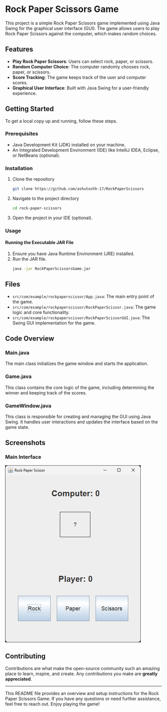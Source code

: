 # Rock Paper Scissors Game

This project is a simple Rock Paper Scissors game implemented using Java Swing for the graphical user interface (GUI). The game allows users to play Rock Paper Scissors against the computer, which makes random choices.

## Features

- **Play Rock Paper Scissors**: Users can select rock, paper, or scissors.
- **Random Computer Choice**: The computer randomly chooses rock, paper, or scissors.
- **Score Tracking**: The game keeps track of the user and computer scores.
- **Graphical User Interface**: Built with Java Swing for a user-friendly experience.

## Getting Started

To get a local copy up and running, follow these steps.

### Prerequisites

- Java Development Kit (JDK) installed on your machine.
- An Integrated Development Environment (IDE) like IntelliJ IDEA, Eclipse, or NetBeans (optional).

### Installation

1. Clone the repository
   ```sh
   git clone https://github.com/ashutoshh-17/RockPaperScissors
   ```
2. Navigate to the project directory
   ```sh
   cd rock-paper-scissors
   ```
3. Open the project in your IDE (optional).

### Usage

#### Running the Executable JAR File

1. Ensure you have Java Runtime Environment (JRE) installed.
2. Run the JAR file.
   ```sh
   java -jar RockPaperScissorsGame.jar
   ```

## Files

- `src/com/example/rockpaperscissor/App.java`: The main entry point of the game.
- `src/com/example/rockpaperscissor/RockPaperScissor.java`: The game logic and core functionality.
- `src/com/example/rockpaperscissor/RockPaperScissorGUI.java`: The Swing GUI implementation for the game.

## Code Overview

### Main.java

The main class initializes the game window and starts the application.

### Game.java

This class contains the core logic of the game, including determining the winner and keeping track of the scores.

### GameWindow.java

This class is responsible for creating and managing the GUI using Java Swing. It handles user interactions and updates the interface based on the game state.

## Screenshots

### Main Interface

![Main Interface](screenshots/main-interface.png)

## Contributing

Contributions are what make the open-source community such an amazing place to learn, inspire, and create. Any contributions you make are **greatly appreciated**.

---

This README file provides an overview and setup instructions for the Rock Paper Scissors Game. If you have any questions or need further assistance, feel free to reach out. Enjoy playing the game!
